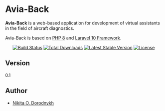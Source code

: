 <p align="center"><h1>Avia-Back</h1></p>

**Avia-Back** is a web-based application for development of virtual assistants in the field of aircraft diagnostics.

Avia-Back is based on [PHP 8](https://www.php.net/releases/8.0/ru.php) and [Laravel 10 Framework](https://laravel.com/docs/10.x/releases).

<p align="center">
<a href="https://github.com/laravel/framework/actions"><img src="https://github.com/laravel/framework/workflows/tests/badge.svg" alt="Build Status"></a>
<a href="https://packagist.org/packages/laravel/framework"><img src="https://img.shields.io/packagist/dt/laravel/framework" alt="Total Downloads"></a>
<a href="https://packagist.org/packages/laravel/framework"><img src="https://img.shields.io/packagist/v/laravel/framework" alt="Latest Stable Version"></a>
<a href="https://packagist.org/packages/laravel/framework"><img src="https://img.shields.io/packagist/l/laravel/framework" alt="License"></a>
</p>

## Version

0.1

## Author
* [Nikita O. Dorodnykh](mailto:tualatin32@mail.ru)
